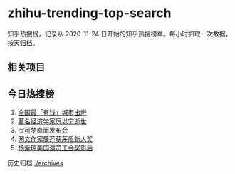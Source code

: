 # zhihu-trending-top-search

知乎热搜榜，记录从 2020-11-24
日开始的知乎热搜榜单。每小时抓取一次数据，按天[归档](./archives)。

## 相关项目

## 今日热搜榜

<!-- BEGIN -->
<!-- 最后更新时间 Tue Feb 28 2023 18:14:04 GMT+0800 (China Standard Time) -->

1. [全国最「有钱」城市出炉](https://www.zhihu.com/search?q=全国最「有钱」城市出炉)
1. [著名经济学家厉以宁逝世](https://www.zhihu.com/search?q=著名经济学家厉以宁逝世)
1. [宝可梦直面发布会](https://www.zhihu.com/search?q=宝可梦直面发布会)
1. [网文作家藤萍获茅盾新人奖](https://www.zhihu.com/search?q=网文作家藤萍获茅盾新人奖)
1. [杨紫琼美国演员工会奖影后](https://www.zhihu.com/search?q=杨紫琼美国演员工会奖影后)

<!-- END -->

历史归档 [./archives](./archives)
